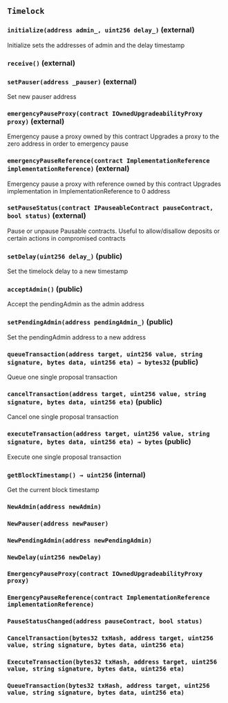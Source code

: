 ## `Timelock`






### `initialize(address admin_, uint256 delay_)` (external)



Initialize sets the addresses of admin and the delay timestamp


### `receive()` (external)





### `setPauser(address _pauser)` (external)



Set new pauser address


### `emergencyPauseProxy(contract IOwnedUpgradeabilityProxy proxy)` (external)



Emergency pause a proxy owned by this contract
Upgrades a proxy to the zero address in order to emergency pause


### `emergencyPauseReference(contract ImplementationReference implementationReference)` (external)



Emergency pause a proxy with reference owned by this contract
Upgrades implementation in ImplementationReference to 0 address


### `setPauseStatus(contract IPauseableContract pauseContract, bool status)` (external)



Pause or unpause Pausable contracts.
Useful to allow/disallow deposits or certain actions in compromised contracts


### `setDelay(uint256 delay_)` (public)



Set the timelock delay to a new timestamp


### `acceptAdmin()` (public)



Accept the pendingAdmin as the admin address

### `setPendingAdmin(address pendingAdmin_)` (public)



Set the pendingAdmin address to a new address


### `queueTransaction(address target, uint256 value, string signature, bytes data, uint256 eta) → bytes32` (public)



Queue one single proposal transaction


### `cancelTransaction(address target, uint256 value, string signature, bytes data, uint256 eta)` (public)



Cancel one single proposal transaction


### `executeTransaction(address target, uint256 value, string signature, bytes data, uint256 eta) → bytes` (public)



Execute one single proposal transaction


### `getBlockTimestamp() → uint256` (internal)



Get the current block timestamp



### `NewAdmin(address newAdmin)`





### `NewPauser(address newPauser)`





### `NewPendingAdmin(address newPendingAdmin)`





### `NewDelay(uint256 newDelay)`





### `EmergencyPauseProxy(contract IOwnedUpgradeabilityProxy proxy)`





### `EmergencyPauseReference(contract ImplementationReference implementationReference)`





### `PauseStatusChanged(address pauseContract, bool status)`





### `CancelTransaction(bytes32 txHash, address target, uint256 value, string signature, bytes data, uint256 eta)`





### `ExecuteTransaction(bytes32 txHash, address target, uint256 value, string signature, bytes data, uint256 eta)`





### `QueueTransaction(bytes32 txHash, address target, uint256 value, string signature, bytes data, uint256 eta)`





